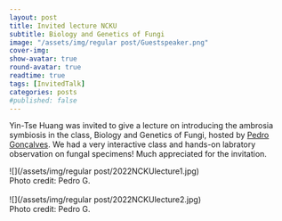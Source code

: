 ```yaml
---
layout: post
title: Invited lecture NCKU
subtitle: Biology and Genetics of Fungi 
image: "/assets/img/regular post/Guestspeaker.png" 
cover-img:
show-avatar: true
round-avatar: true
readtime: true
tags: [InvitedTalk]
categories: posts
#published: false
---
```


Yin-Tse Huang was invited to give a lecture on introducing the ambrosia symbiosis in the class, Biology and Genetics of Fungi, hosted by [Pedro Gonçalves](https://www.goncalves-lab.com/home). 
We had a very interactive class and hands-on labratory observation on fungal specimens! Much appreciated for the invitation.<br>

![](/assets/img/regular post/2022NCKUlecture1.jpg)<br>
Photo credit: Pedro G.<br>
<br>
![](/assets/img/regular post/2022NCKUlecture2.jpg)<br>
Photo credit: Pedro G.<br>
